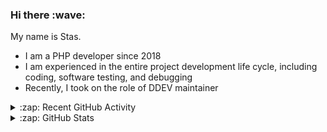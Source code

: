 <h3>Hi there :wave:</h3>

My name is Stas.

- I am a PHP developer since 2018
- I am experienced in the entire project development life cycle, including coding, software testing, and debugging
- Recently, I took on the role of DDEV maintainer

<details>
  <summary>:zap: Recent GitHub Activity</summary>

<!--RECENT_ACTIVITY:start-->
1. ⬆️ Pushed 1 commit(s) to [stasadev/bash-scripts](https://github.com/stasadev/bash-scripts)<br>
2. ⬆️ Pushed 2 commit(s) to [stasadev/bash-scripts](https://github.com/stasadev/bash-scripts)<br>
3. 👍 Approved [#3](https://github.com/rfay/ddev-drushonhost/pull/3#pullrequestreview-2161088430) in [rfay/ddev-drushonhost](https://github.com/rfay/ddev-drushonhost)<br>
4. 👍 Approved [#3](https://github.com/rfay/ddev-drushonhost/pull/3#pullrequestreview-2161088430) in [rfay/ddev-drushonhost](https://github.com/rfay/ddev-drushonhost)<br>
5. ⬆️ Pushed 1 commit(s) to [nlighteneddesign/ddev](https://github.com/nlighteneddesign/ddev)<br>
6. 👍 Approved [#6343](https://github.com/ddev/ddev/pull/6343#pullrequestreview-2160880657) in [ddev/ddev](https://github.com/ddev/ddev)<br>
7. 👍 Approved [#6343](https://github.com/ddev/ddev/pull/6343#pullrequestreview-2160880657) in [ddev/ddev](https://github.com/ddev/ddev)<br>
8. ⬆️ Pushed 39 commit(s) to [nlighteneddesign/ddev](https://github.com/nlighteneddesign/ddev)<br>
9. ⬆️ Pushed 1 commit(s) to [stasadev/ddev](https://github.com/stasadev/ddev)<br>
10. ⬆️ Pushed 1 commit(s) to [ddev/ddev-varnish](https://github.com/ddev/ddev-varnish)<br>
<!--RECENT_ACTIVITY:end-->

</details>

<details>
  <summary>:zap: GitHub Stats</summary>

  <picture>
    <source
      srcset="https://github-readme-stats.vercel.app/api?username=stasadev&show_icons=true&count_private=true&include_all_commits=true&hide_border=true&theme=tokyonight"
      media="(prefers-color-scheme: dark)"
    />
    <source
      srcset="https://github-readme-stats.vercel.app/api?username=stasadev&show_icons=true&count_private=true&include_all_commits=true&hide_border=true"
      media="(prefers-color-scheme: light), (prefers-color-scheme: no-preference)"
    />
    <img src="https://github-readme-stats.vercel.app/api?username=stasadev&show_icons=true&count_private=true&include_all_commits=true&hide_border=true" />
  </picture>

</details>
